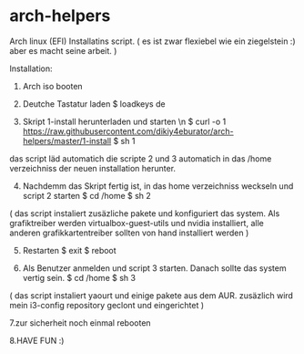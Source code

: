 # arch-helpers

Arch linux (EFI) Installatins script.
( es ist zwar flexiebel wie ein ziegelstein :) aber es macht seine arbeit. )



Installation:

1. Arch iso booten

2. Deutche Tastatur laden
$ loadkeys de

3. Skript 1-install herunterladen und starten \n
$ curl -o 1 https://raw.githubusercontent.com/dikiy4eburator/arch-helpers/master/1-install
$ sh 1

das script läd automatich die scripte 2 und 3 automatich in das /home verzeichniss der neuen installation herunter.
  
4. Nachdemm das Skript fertig ist, in das home verzeichniss weckseln und script 2 starten
$ cd /home
$ sh 2

( das script instaliert zusäzliche pakete und konfiguriert das system. Als grafiktreiber werden
virtualbox-guest-utils und nvidia installiert, alle anderen grafikkartentreiber sollten von hand installiert werden )

5. Restarten
$ exit
$ reboot

6. Als Benutzer anmelden und script 3 starten. Danach sollte das system vertig sein.
$ cd /home
$ sh 3

( das script instaliert yaourt und einige pakete aus dem AUR. zusäzlich wird mein i3-config repository geclont und
eingerichtet )

7.zur sicherheit noch einmal rebooten

8.HAVE FUN :)

